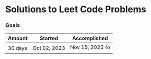 # Solutions to Leet Code Problems

### Goals

| Amount  | Started      | Accomplished            |
| ------- | ------------ | ----------------------- |
| 30 days | Oct 02, 2023 | Nov 15, 2023 :thumbsup: |
